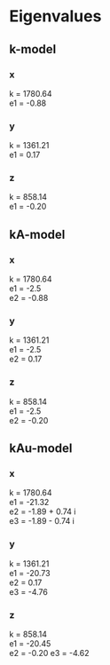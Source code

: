 # Eigenvalues

## k-model
### x
k = 1780.64\
e1 = -0.88

### y
k = 1361.21\
e1 = 0.17

### z
k = 858.14\
e1 = -0.20

## kA-model
### x
k = 1780.64\
e1 = -2.5\
e2 = -0.88

### y
k = 1361.21\
e1 = -2.5\
e2 = 0.17

### z
k = 858.14\
e1 = -2.5\
e2 = -0.20

## kAu-model
### x
k = 1780.64\
e1 = -21.32\
e2 = -1.89 + 0.74 i\
e3 = -1.89 - 0.74 i

### y
k = 1361.21\
e1 = -20.73\
e2 = 0.17\
e3 = -4.76

### z
k = 858.14\
e1 = -20.45\
e2 = -0.20
e3 = -4.62
